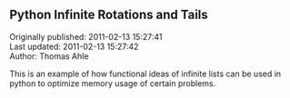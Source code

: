 ## Python Infinite Rotations and Tails  
Originally published: 2011-02-13 15:27:41  
Last updated: 2011-02-13 15:27:42  
Author: Thomas Ahle  
  
This is an example of how functional ideas of infinite lists can be used in python to optimize memory usage of certain problems.